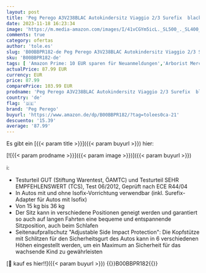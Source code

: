 ```yaml
---
layout: post
title: 'Peg Perego A3V238BLAC Autokindersitz Viaggio 2/3 Surefix  black'
date: 2023-11-18 16:23:34
image: 'https://m.media-amazon.com/images/I/41vCGYm5icL._SL500_._SL400_.jpg'
comments: true
category: ofertas
author: 'tole.es'
slug: 'B00BBPR182-de Peg Perego A3V238BLAC Autokindersitz Viaggio 2/3 Surefix...'
sku: 'B00BBPR182-de'
tags: [ 'Amazon Prime: 10 EUR sparen für Neuanmeldungen','Arborist Merchandising Root','Baby','Baby-Produkte','Baby-Wunschliste - 10€ Rabatt bei Einkauf über 50€','Babyartikel: Produkte mit Umwelt-Label','Finder Autositze','Gratis Nuk Starter-Set','Kinderautositze','Kinderautositze & Zubehör','Self Service','Special Features Stores','b697e3fc-e257-4f2e-ac96-4fe2610883d2_0','b697e3fc-e257-4f2e-ac96-4fe2610883d2_3501','b697e3fc-e257-4f2e-ac96-4fe2610883d2_5801','b697e3fc-e257-4f2e-ac96-4fe2610883d2_6201','b697e3fc-e257-4f2e-ac96-4fe2610883d2_6501','b697e3fc-e257-4f2e-ac96-4fe2610883d2_7201','peg perego','🇩🇪', ]
actualPrice: 87.99 EUR
currency: EUR
price: 87.99
comparePrice: 103.99 EUR
prodname: 'Peg Perego A3V238BLAC Autokindersitz Viaggio 2/3 Surefix  black'
country: 'de'
flag: '🇩🇪'
brand: 'Peg Perego'
buyurl: 'https://www.amazon.de/dp/B00BBPR182/?tag=tolees0ca-21'
descuento: '15.39'
average: '87.99'
---
```


Es gibt ein [{{< param title >}}]({{< param buyurl >}}) hier:

[![{{< param prodname >}}]({{< param image >}})]({{< param buyurl >}})

ℹ️:

- Testurteil GUT (Stiftung Warentest, ÖAMTC) und Testurteil SEHR EMPFEHLENSWERT (TCS), Test 06/2012, Geprüft nach ECE R44/04
- In Autos mit und ohne Isofix-Vorrichtung verwendbar (inkl. Surefix-Adapter für Autos mit Isofix)
- Von 15 kg bis 36 kg
- Der Sitz kann in verschiedene Positionen geneigt werden und garantiert so auch auf langen Fahrten eine bequeme und entspannende Sitzposition, auch beim Schlafen
- Seitenaufprallschutz "Adjustable Side Impact Protection": Die Kopfstütze mit Schlitzen für den Sicherheitsgurt des Autos kann in 6 verschiedenen Höhen eingestellt werden, um ein Maximum an Sicherheit für das wachsende Kind zu gewährleisten

[🛒 kauf es hier!!]({{< param buyurl >}})
{{<world>}}B00BBPR182{{</world>}}

